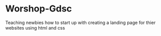 # Worshop-Gdsc
Teaching newbies how to start up with creating a landing page for thier websites using html and css
